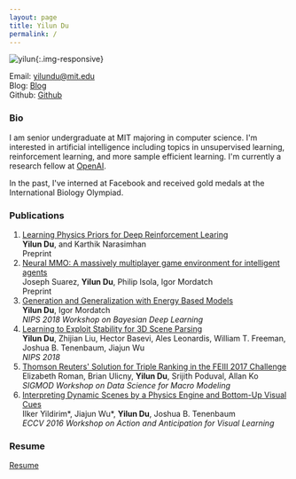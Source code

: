```yaml
---
layout: page
title: Yilun Du
permalink: /
---
```


![yilun]({{site.url}}/images/yilun.jpg){:.img-responsive}

Email: [yilundu@mit.edu](mailto:yilundu@mit.edu)  
Blog: [Blog]({{site.url}}/blog)  
Github: [Github](https://github.com/yilundu)   

### Bio

I am senior undergraduate at MIT majoring in computer science. I'm interested in artificial intelligence including topics in 
unsupervised learning, reinforcement learning, and more sample efficient learning. I'm currently a research fellow at 
[OpenAI](https://www.openai.com/).

In the past, I've interned at Facebook and received gold medals at the International Biology Olympiad.

### Publications

1. [Learning Physics Priors for Deep Reinforcement Learing](https://openreview.net/pdf?id=SklrrhRqFX)  
   **Yilun Du**, and Karthik Narasimhan  
   Preprint
2. [Neural MMO: A massively multiplayer game environment for intelligent agents](https://openreview.net/pdf?id=S1gWz2CcKX)  
   Joseph Suarez, **Yilun Du**, Philip Isola, Igor Mordatch  
   Preprint
3. [Generation and Generalization with Energy Based Models]({{site.url}}/ebm.pdf)    
   **Yilun Du**, Igor Mordatch    
   *NIPS 2018 Workshop on Bayesian Deep Learning*    
4. [Learning to Exploit Stability for 3D Scene Parsing](https://papers.nips.cc/paper/7444-learning-to-exploit-stability-for-3d-scene-parsing.pdf)  
   **Yilun Du**, Zhijian Liu, Hector Basevi, Ales Leonardis, William T. Freeman, Joshua B. Tenenbaum, Jiajun Wu    
   *NIPS 2018*  
5. [Thomson Reuters' Solution for Triple Ranking in the FEIII 2017 Challenge](http://delivery.acm.org/10.1145/3080000/3077253/a6-Roman.pdf?ip=18.101.24.159&id=3077253&acc=ACTIVE%20SERVICE&key=7777116298C9657D%2EDE5F786C30E1A3B4%2E4D4702B0C3E38B35%2E4D4702B0C3E38B35&__acm__=1543111837_d4aafcf58ac0fd1af61af35603311e98)   
    Elizabeth Roman, Brian Ulicny, **Yilun Du**, Srijith Poduval, Allan Ko  
   *SIGMOD Workshop on Data Science for Macro Modeling*
6. [Interpreting Dynamic Scenes by a Physics Engine and Bottom-Up Visual Cues](http://www.mit.edu/~ilkery/papers/aavl_yildirimetalfinal.pdf)  
   Ilker Yildirim\*, Jiajun Wu\*, **Yilun Du**, Joshua B. Tenenbaum  
   *ECCV 2016 Workshop on Action and Anticipation for Visual Learning*    


### Resume
[Resume]({{site.url}}/resume.pdf)
